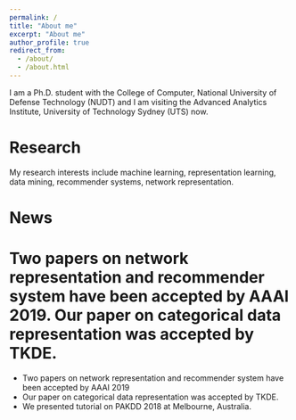 ```yaml
---
permalink: /
title: "About me"
excerpt: "About me"
author_profile: true
redirect_from: 
  - /about/
  - /about.html
---
```


I am a Ph.D. student with the College of Computer, National University of Defense Technology (NUDT) and I am visiting the Advanced Analytics Institute, University of Technology Sydney (UTS) now. 

Research
========

My research interests include machine learning, representation learning, data mining, recommender systems, network representation.

News
====

Two papers on network representation and recommender system have been accepted by AAAI 2019.
Our paper on categorical data representation was accepted by TKDE.
=======
* Two papers on network representation and recommender system have been accepted by AAAI 2019 
* Our paper on categorical data representation was accepted by TKDE.
* We presented tutorial on PAKDD 2018 at Melbourne, Australia.





